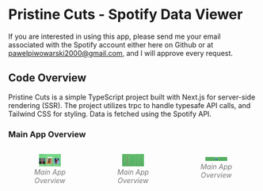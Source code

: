 # Pristine Cuts - Spotify Data Viewer

If you are interested in using this app, please send me your email associated with the Spotify account either here on Github or at [pawelpiwowarski2000@gmail.com](mailto:pawelpiwowarski2000@gmail.com), and I will approve every request.

## Code Overview

Pristine Cuts is a simple TypeScript project built with Next.js for server-side rendering (SSR). The project utilizes trpc to handle typesafe API calls, and Tailwind CSS for styling. Data is fetched using the Spotify API.

### Main App Overview

<div style="display: flex; justify-content: center;">
  <figure style="text-align: center;">
    <img src="./img/1.png" alt="Main App" style="max-width: 50%; height: auto;">
    <figcaption style="font-style: italic; color: #777;">Main App Overview</figcaption>
  </figure>
 <figure style="text-align: center;">
    <img src="./img/2.png" alt="Main App" style="max-width: 50%; height: auto;">
    <figcaption style="font-style: italic; color: #777;">Main App Overview</figcaption>
  </figure>
   <figure style="text-align: center;">
    <img src="./img/3.png" alt="Main App" style="max-width: 50%; height: auto;">
    <figcaption style="font-style: italic; color: #777;">Main App Overview</figcaption>
  </figure>
</div>
